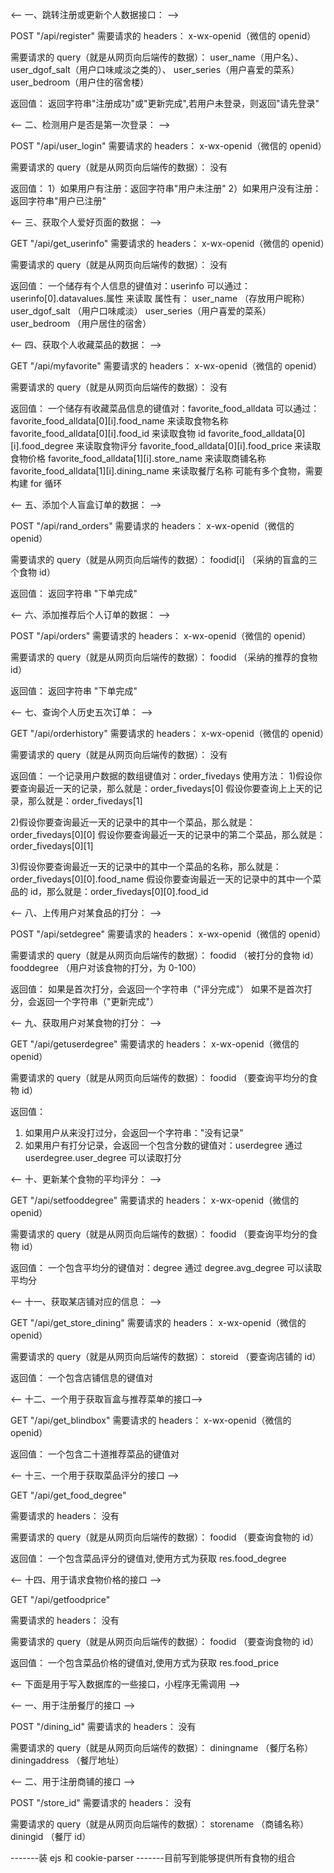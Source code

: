<-- 一、跳转注册或更新个人数据接口： -->

POST
"/api/register"
需要请求的 headers：
x-wx-openid（微信的 openid）

需要请求的 query（就是从网页向后端传的数据）：
user_name（用户名）、
user_dgof_salt（用户口味咸淡之类的）、
user_series（用户喜爱的菜系）
user_bedroom（用户住的宿舍楼）

返回值：
返回字符串"注册成功"或"更新完成",若用户未登录，则返回"请先登录"

<-- 二、检测用户是否是第一次登录： -->

POST
"/api/user_login"
需要请求的 headers：
x-wx-openid（微信的 openid）

需要请求的 query（就是从网页向后端传的数据）：
没有

返回值：
1）如果用户有注册：返回字符串"用户未注册"
2）如果用户没有注册：返回字符串"用户已注册"

<-- 三、获取个人爱好页面的数据： -->

GET
"/api/get_userinfo"
需要请求的 headers：
x-wx-openid（微信的 openid）

需要请求的 query（就是从网页向后端传的数据）：
没有

返回值：
一个储存有个人信息的键值对：userinfo
可以通过：userinfo[0].datavalues.属性 来读取
属性有：
user_name （存放用户昵称）
user_dgof_salt （用户口味咸淡）
user_series（用户喜爱的菜系）
user_bedroom （用户居住的宿舍）

<-- 四、获取个人收藏菜品的数据： -->

GET
"/api/myfavorite"
需要请求的 headers：
x-wx-openid（微信的 openid）

需要请求的 query（就是从网页向后端传的数据）：
没有

返回值：
一个储存有收藏菜品信息的键值对：favorite_food_alldata
可以通过：favorite_food_alldata[0][i].food_name 来读取食物名称
favorite_food_alldata[0][i].food_id 来读取食物 id
favorite_food_alldata[0][i].food_degree 来读取食物评分
favorite_food_alldata[0][i].food_price 来读取食物价格
favorite_food_alldata[1][i].store_name 来读取商铺名称
favorite_food_alldata[1][i].dining_name 来读取餐厅名称
可能有多个食物，需要构建 for 循环

<-- 五、添加个人盲盒订单的数据： -->

POST
"/api/rand_orders"
需要请求的 headers：
x-wx-openid（微信的 openid）

需要请求的 query（就是从网页向后端传的数据）：
foodid[i] （采纳的盲盒的三个食物 id）

返回值：
返回字符串 "下单完成"

<-- 六、添加推荐后个人订单的数据： -->

POST
"/api/orders"
需要请求的 headers：
x-wx-openid（微信的 openid）

需要请求的 query（就是从网页向后端传的数据）：
foodid （采纳的推荐的食物 id）

返回值：
返回字符串 "下单完成"

<-- 七、查询个人历史五次订单： -->

GET
"/api/orderhistory"
需要请求的 headers：
x-wx-openid（微信的 openid）

需要请求的 query（就是从网页向后端传的数据）：
没有

返回值：
一个记录用户数据的数组键值对：order_fivedays
使用方法： 1)假设你要查询最近一天的记录，那么就是：order_fivedays[0]
假设你要查询上上天的记录，那么就是：order_fivedays[1]

2)假设你要查询最近一天的记录中的其中一个菜品，那么就是：order_fivedays[0][0]
假设你要查询最近一天的记录中的第二个菜品，那么就是：order_fivedays[0][1]

3)假设你要查询最近一天的记录中的其中一个菜品的名称，那么就是：order_fivedays[0][0].food_name
假设你要查询最近一天的记录中的其中一个菜品的 id，那么就是：order_fivedays[0][0].food_id

<-- 八、上传用户对某食品的打分： -->

POST
"/api/setdegree"
需要请求的 headers：
x-wx-openid（微信的 openid）

需要请求的 query（就是从网页向后端传的数据）：
foodid （被打分的食物 id）
fooddegree （用户对该食物的打分，为 0-100）

返回值：
如果是首次打分，会返回一个字符串（"评分完成"）
如果不是首次打分，会返回一个字符串（"更新完成"）

<-- 九、获取用户对某食物的打分： -->

GET
"/api/getuserdegree"
需要请求的 headers：
x-wx-openid（微信的 openid）

需要请求的 query（就是从网页向后端传的数据）：
foodid （要查询平均分的食物 id）

返回值：

1. 如果用户从来没打过分，会返回一个字符串："没有记录"
2. 如果用户有打分记录，会返回一个包含分数的键值对：userdegree
   通过 userdegree.user_degree 可以读取打分

<-- 十、更新某个食物的平均评分： -->

GET
"/api/setfooddegree"
需要请求的 headers：
x-wx-openid（微信的 openid）

需要请求的 query（就是从网页向后端传的数据）：
foodid （要查询平均分的食物 id）

返回值：
一个包含平均分的键值对：degree
通过 degree.avg_degree 可以读取平均分

<-- 十一、获取某店铺对应的信息： -->

GET
"/api/get_store_dining"
需要请求的 headers：
x-wx-openid（微信的 openid）

需要请求的 query（就是从网页向后端传的数据）：
storeid （要查询店铺的 id）

返回值：
一个包含店铺信息的键值对

<-- 十二、一个用于获取盲盒与推荐菜单的接口-->

GET
"/api/get_blindbox"
需要请求的 headers：
x-wx-openid（微信的 openid）

返回值：
一个包含二十道推荐菜品的键值对

<-- 十三、一个用于获取菜品评分的接口 -->

GET
"/api/get_food_degree"

需要请求的 headers：
没有

需要请求的 query（就是从网页向后端传的数据）：
foodid （要查询食物的 id）

返回值：
一个包含菜品评分的键值对,使用方式为获取 res.food_degree

<-- 十四、用于请求食物价格的接口 -->

GET
"/api/getfoodprice"

需要请求的 headers：
没有

需要请求的 query（就是从网页向后端传的数据）：
foodid （要查询食物的 id）

返回值：
一个包含菜品价格的键值对,使用方式为获取 res.food_price

<-- 下面是用于写入数据库的一些接口，小程序无需调用 -->

<-- 一、用于注册餐厅的接口 -->

POST
"/dining_id"
需要请求的 headers：
没有

需要请求的 query（就是从网页向后端传的数据）：
diningname （餐厅名称）
diningaddress （餐厅地址）

<-- 二、用于注册商铺的接口 -->

POST
"/store_id"
需要请求的 headers：
没有

需要请求的 query（就是从网页向后端传的数据）：
storename （商铺名称）
diningid （餐厅 id）

-------装 ejs 和 cookie-parser
-------目前写到能够提供所有食物的组合
